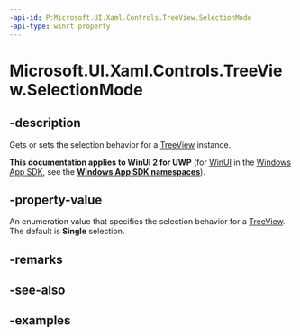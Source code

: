 ```yaml
---
-api-id: P:Microsoft.UI.Xaml.Controls.TreeView.SelectionMode
-api-type: winrt property
---
```

<!-- Property syntax.
public TreeViewSelectionMode SelectionMode { get;  set; }
-->

# Microsoft.UI.Xaml.Controls.TreeView.SelectionMode


## -description

Gets or sets the selection behavior for a [TreeView](treeview.md) instance.


**This documentation applies to WinUI 2 for UWP** (for [WinUI](/windows/apps/winui/winui3/) in the [Windows App SDK](/windows/apps/windows-app-sdk/), see the **[Windows App SDK namespaces](/windows/windows-app-sdk/api/winrt/)**).

## -property-value

An enumeration value that specifies the selection behavior for a [TreeView](treeview.md). The default is **Single** selection.


## -remarks


## -see-also


## -examples


